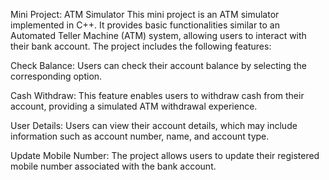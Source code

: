 Mini Project: ATM Simulator
This mini project is an ATM simulator implemented in C++. It provides basic functionalities similar to an Automated Teller Machine (ATM) system, allowing users to interact with their bank account. The project includes the following features:

Check Balance:
Users can check their account balance by selecting the corresponding option.

Cash Withdraw:
This feature enables users to withdraw cash from their account, providing a simulated ATM withdrawal experience.

User Details:
Users can view their account details, which may include information such as account number, name, and account type.

Update Mobile Number:
The project allows users to update their registered mobile number associated with the bank account.

